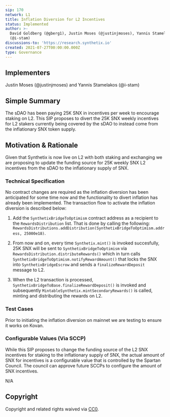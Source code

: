 ```yaml
---
sip: 170
network: L1
title: Inflation Diversion for L2 Incentives
status: Implemented
author: >-
  David Goldberg (@gberg1), Justin Moses (@justinjmoses), Yannis Stamelakos
  (@i-stam)
discussions-to: 'https://research.synthetix.io'
created: 2021-07-27T00:00:00.000Z
type: Governance
---
```


<!--You can leave these HTML comments in your merged SIP and delete the visible duplicate text guides, they will not appear and may be helpful to refer to if you edit it again. This is the suggested template for new SIPs. Note that an SIP number will be assigned by an editor. When opening a pull request to submit your SIP, please use an abbreviated title in the filename, `sip-draft_title_abbrev.md`. The title should be 44 characters or less.-->

## Implementers

Justin Moses (@justinjmoses) and Yannis Stamelakos (@i-stam)

## Simple Summary

The sDAO has been paying 25K SNX in incentives per week to encourage staking on L2. This SIP proposes to divert the 25K SNX weekly incentives for L2 stakers currently being covered by the sDAO to instead come from the inflationary SNX token supply.

## Motivation & Rationale

Given that Synthetix is now live on L2 with both staking and exchanging we are proposing to update the funding source for 25K weekly SNX L2 incentives from the sDAO to the inflationary supply of SNX.

### Technical Specification

No contract changes are required as the inflation diversion has been anticipated for some time now and the functionality to divert inflation has already been implemented. The transaction flow to activate the inflation diversion is described below:

1. Add the `SynthetixBridgeToOptimism` contract address as a recipient to the `RewardsDistribution` list. That is done by calling the following: `RewardsDistributions.addDistribution(SynthetixBridgeToOptimism.address, 25000e18)`.

2. From now and on, every time `Synthetix.mint()` is invoked succesfully, 25K SNX will be sent to `SynthetixBridgeToOptimism` via `RewardsDistribution.distributeRewards()` which in turn calls `SynthetixBridgeToOptimism.notifyRewardAmount()` that locks the SNX into `SynthetixBridgeEscrow` and sends a `finalizeRewardDeposit` message to L2.

3. When the L2 transaction is processed, `SynthetixBridgeToBase.finalizeRewardDeposit()` is invoked and subsequently `MintableSynthetix.mintSecondaryRewards()` is called, minting and distributing the rewards on L2.

### Test Cases

<!--Test cases for an implementation are mandatory for SIPs but can be included with the implementation..-->

Prior to initiating the inflation diversion on mainnet we are testing to ensure it works on Kovan.

### Configurable Values (Via SCCP)

<!--Please list all values configurable via SCCP under this implementation.-->

While this SIP proposes to change the funding source of the L2 SNX incentives for staking to the inflationary supply of SNX, the actual amount of SNX for incentives is a configurable value that is controlled by the Spartan Council. The council can approve future SCCPs to configure the amount of SNX incentives.

N/A

## Copyright

Copyright and related rights waived via [CC0](https://creativecommons.org/publicdomain/zero/1.0/).
